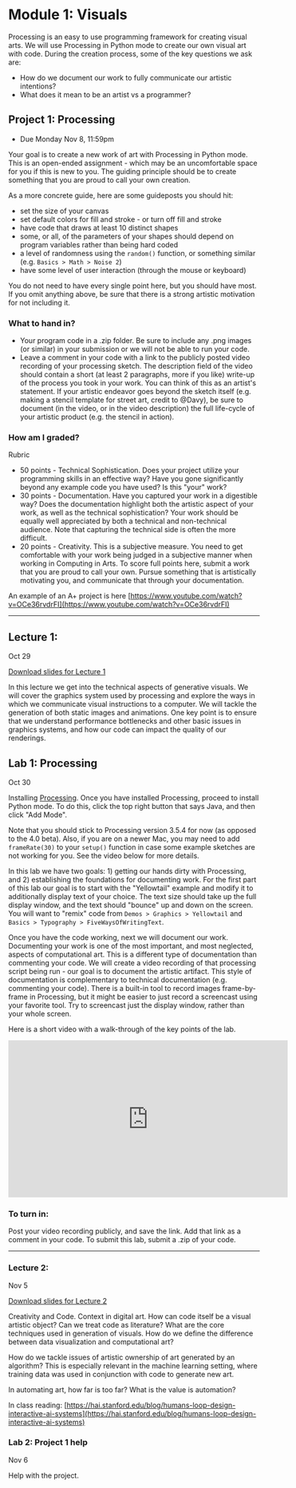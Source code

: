 # Module 1: Visuals

Processing is an easy to use programming framework for creating visual arts.
We will use Processing in Python mode to create our own visual art with code.
During the creation process, some of the key questions we ask are:

- How do we document our work to fully communicate our artistic intentions?
- What does it mean to be an artist vs a programmer?


<a name="project1"></a>

## Project 1: Processing

- Due Monday Nov 8, 11:59pm

Your goal is to create a new work of art with Processing in Python mode.
This is an open-ended assignment - which may be an uncomfortable space for you if this is new to you.
The guiding principle should be to create something that you are proud to call your own creation.

As a more concrete guide, here are some guideposts you should hit:

- set the size of your canvas
- set default colors for fill and stroke - or turn off fill and stroke
- have code that draws at least 10 distinct shapes
- some, or all, of the parameters of your shapes should depend on program variables rather than being hard coded
- a level of randomness using the ```random()``` function, or something similar (e.g. ```Basics > Math > Noise 2```)
- have some level of user interaction (through the mouse or keyboard)

You do not need to have every single point here, but you should have most. If you omit anything above, be sure that there is a strong artistic motivation for not including it.

### What to hand in?

- Your program code in a .zip folder. Be sure to include any .png images (or similar) in your submission or we will not be able to run your code. 
- Leave a comment in your code with a link to the publicly posted video recording of your processing sketch. The description field of the video should contain a short (at least 2 paragraphs, more if you like) write-up of the process you took in your work. You can think of this as an artist's statement. If your artistic endeavor goes beyond the sketch itself (e.g. making a stencil template for street art, credit to @Davy), be sure to document (in the video, or in the video description) the full life-cycle of your artistic product (e.g. the stencil in action).

### How am I graded?

Rubric

- 50 points - Technical Sophistication. Does your project utilize your programming skills in an effective way? Have you gone significantly beyond any example code you have used? Is this "your" work?
- 30 points - Documentation. Have you captured your work in a digestible way? Does the documentation highlight both the artistic aspect of your work, as well as the technical sophistication? Your work should be equally well appreciated by both a technical and non-technical audience. Note that capturing the technical side is often the more difficult.
- 20 points - Creativity. This is a subjective measure. You need to get comfortable with your work being judged in a subjective manner when working in Computing in Arts. To score full points here, submit a work that you are proud to call your own. Pursue something that is artistically motivating you, and communicate that through your documentation.


An example of an A+ project is here [https://www.youtube.com/watch?v=OCe36rvdrFI](https://www.youtube.com/watch?v=OCe36rvdrFI)

<hr>

## Lecture 1: 

Oct 29

[Download slides for Lecture 1](../slides/lect1.pdf)

In this lecture we get into the technical aspects of generative visuals.
We will cover the graphics system used by processing and explore the ways in which we communicate visual instructions to a computer.
We will tackle the generation of both static images and animations.
One key point is to ensure that we understand performance bottlenecks and other basic issues in graphics systems, and how our code can impact the quality of our renderings.

<a name="lab1"></a>

## Lab 1: Processing

Oct 30

Installing [Processing](https://processing.org/download/). Once you have installed Processing, proceed to install Python mode. To do this, click the top right button that says Java, and then click "Add Mode".

Note that you should stick to Processing version 3.5.4 for now (as opposed to the 4.0 beta). Also, if you are on a newer Mac, you may need to add ```frameRate(30)``` to your ```setup()``` function in case some example sketches are not working for you. See the video below for more details.

In this lab we have two goals: 1) getting our hands dirty with Processing, and 2) establishing the foundations for documenting work.
For the first part of this lab our goal is to  start with the "Yellowtail" example and modify it to additionally display text of your choice.
The text size should take up the full display window, and the text should "bounce" up and down on the screen.
You will want to "remix" code from ```Demos > Graphics > Yellowtail``` and ```Basics > Typography > FiveWaysOfWritingText```.

Once you have the code working, next we will document our work.
Documenting your work is one of the most important, and most neglected, aspects of computational art.
This is a different type of documentation than commenting your code.
We will create a video recording of that processing script being run - our goal is to document the artistic artifact.
This style of documentation is complementary to technical documentation (e.g. commenting your code).
There is a built-in tool to record images frame-by-frame in Processing, but it might be easier to just record a screencast using your favorite tool.
Try to screencast just the display window, rather than your whole screen.

Here is a short video with a walk-through of the key points of the lab.

<iframe width="560" height="315" src="https://www.youtube-nocookie.com/embed/2poj7Djjt8M" title="YouTube video player" frameborder="0" allow="accelerometer; autoplay; clipboard-write; encrypted-media; gyroscope; picture-in-picture" allowfullscreen></iframe>

### To turn in:

Post your video recording publicly, and save the link. Add that link as a comment in your code. To submit this lab, submit a .zip of your code.

<hr>

### Lecture 2:

Nov 5

[Download slides for Lecture 2](../slides/lect2.pdf)

Creativity and Code. Context in digital art. 
How can code itself be a visual artistic object? Can we treat code as literature?
What are the core techniques used in generation of visuals.
How do we define the difference between data visualization and computational art?

How do we tackle issues of artistic ownership of art generated by an algorithm?
This is especially relevant in the machine learning setting, where training data was used in conjunction with code to generate new art.

In automating art, how far is too far?
What is the value is automation?

In class reading: [https://hai.stanford.edu/blog/humans-loop-design-interactive-ai-systems](https://hai.stanford.edu/blog/humans-loop-design-interactive-ai-systems)

### Lab 2: Project 1 help

Nov 6

Help with the project.

